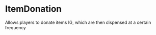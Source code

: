 ItemDonation
============

Allows players to donate items IG, which are then dispensed at a certain frequency
